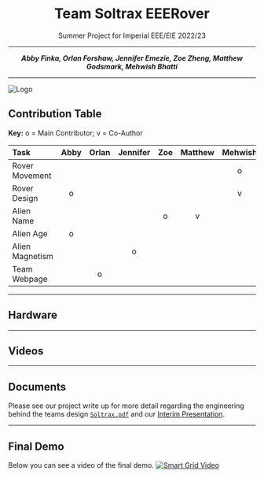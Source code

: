 <center>

# Team Soltrax EEERover
Summer Project for Imperial EEE/EIE 2022/23

---

**_Abby Finka, Orlan Forshaw, Jennifer Emezie, Zoe Zheng, Matthew Godsmark, Mehwish Bhatti_**

---

</center>

![Logo](./client/src/assets/logo.png)


## Contribution Table

**Key:** o = Main Contributor; v = Co-Author


| Task                | Abby | Orlan | Jennifer | Zoe | Matthew | Mehwish |
|:--------------------|:--------:|:-----:|:------:|:-----:|:----:|:----------:|
| Rover Movement      |          |       |        |       |      |      o     |
| Rover Design        |     o    |       |        |       |      |      v     |
| Alien Name          |          |       |        |   o   |  v   |            |
| Alien Age           |    o     |       |        |       |      |            |
| Alien Magnetism     |          |       |    o   |       |      |            |
| Team Webpage        |          |   o   |        |       |      |            |

___
## Hardware
___
## Videos 
___
## Documents 
Please see our project write up for more detail regarding the engineering behind the teams design [`Soltrax.pdf`](./Soltrax.pdf) and our [Interim Presentation](https://www.canva.com/design/DAFkkoNc9i0/usRfsTg2y6Oj4BSP19Y2mA/view?utm_content=DAFkkoNc9i0&utm_campaign=designshare&utm_medium=link&utm_source=editor).
___

## Final Demo
Below you can see a video of the final demo. 
[![Smart Grid Video](https://img.youtube.com/vi/qLZ7yFC_RUk/0.jpg)](https://youtu.be/qLZ7yFC_RUk)
